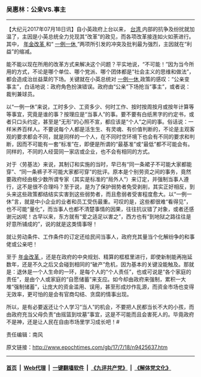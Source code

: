 ### 吴惠林：公亲VS.事主
------------------------

<p>
 【大纪元2017年07月18日讯】自小英政府上台以来，
 <a href="http://www.epochtimes.com/gb/tag/%E5%8F%B0%E6%B9%BE.html">
  台湾
 </a>
 内部的抗争及纷扰就加温了，主因是小英总统全力兑现其“改革”的政见，而各项改革接连如火如荼进行。其中，
 <a href="http://www.epochtimes.com/gb/tag/%E5%B9%B4%E9%87%91%E6%94%B9%E9%9D%A9.html">
  年金改革
 </a>
 和“
 <a href="http://www.epochtimes.com/gb/tag/%E4%B8%80%E4%BE%8B%E4%B8%80%E4%BC%91.html">
  一例一休
 </a>
 ”两项所引发的冲突及批判最为强烈，主因就在“利益”的缩减。
</p>
<p>
 能不能以现在所用的改革方式来解决这个问题？平实地说，“不可能！”因为当今所用的方式，不论是哪个单位、哪个党派、哪个团体都是“社会主义的思维和做法”，都会造成治丝益棻的下场。关键就在小英总统对
 <a href="http://www.epochtimes.com/gb/tag/%E4%B8%80%E4%BE%8B%E4%B8%80%E4%BC%91.html">
  一例一休
 </a>
 政策的感叹：“公亲变事主”，白话地说：政府角色扮演错误。政府由“公亲”下场抢当“事主”，或者说：裁判兼球员。
</p>
<p>
 以“一例一休”来说，工时多少、工资多少、何时工作、按时按周按月或按年计算等等事宜，究竟是谁的事？按理应是“当事人”的事。要不要有白纸黑字的约定书，或者只口头约定，甚至是“无形”的心照不宣，都应该是“个人”之间的事。俗话说：一样米养百样人。不要说每个人都是活生生、有灵魂、有价值判断的，不论是主观客观的要求都会不同，就是同样的一个人，在不同时空环境下也会有不同的要求和判断，因而不可能有一套“标准”在，即便是所谓的“最基准”或“最低”都不可能会有。同样的，不同的人经营同一家店或企业，也不会有相同的方式。
</p>
<p>
 对于〈劳基法〉来说，其制订和实施的当时，早已有“同一条裙子不可能大家都能穿”、“同一条裤子不可能大家都可穿”的批评。原本是个别劳资之间的事务，竟然要政府经由极少数所谓专家（其实是标准的“局外人”）来订定，并强制当事人遵行，这不是很不合理吗？至于说，是为了保护弱势者免受剥削，其实正好相反，到头来这些政策都结结实实害到这些弱势者，而且愈弱者受害程度愈大。以“一例一休”言，就是中小企业的业者和员工受伤最重。可叹的是，这些都很难“看得见”，也不可能“量化”，而当事人也都不清楚事情的因果，往往抗议错了对象，或者还感谢元凶呢！古早以来，东方就有“爱之适足以害之”，西方也有“到地狱之路往往是好意所铺成的”，说的就是这类情事呀！
</p>
<p>
 就让劳动条件、工作条件的订定还给民间当事人，政府充其量当个化解纷争的和事佬或公亲吧！
</p>
<p>
 至于
 <a href="http://www.epochtimes.com/gb/tag/%E5%B9%B4%E9%87%91%E6%94%B9%E9%9D%A9.html">
  年金改革
 </a>
 ，还是在政府的中央规划、精算的框框里进行，即使新制能再拖延数年，还是不久之后又会碰到相同的“破产”危机，因为基本的关键没能触及。那就是：退休是一个人生命的一环，是每个人的“个人责任”，也或可说是“各个家庭的责任”，是由个人或家庭的“自愿储蓄”来支应。如今却由政府来强制，累积一大堆“强制储蓄”，让庞大的资金滥用、误用，甚至形成炒作乱源，而资金市场也变得无效率，更可怕的是会有官商勾结、贪腐的情事出现。
</p>
<p>
 所以，是有必要返还让个人学习“当人”的机会，不要把人民都当长不大的小孩，而由政府充当父母负责“由摇篮到坟墓”事宜，这是不可能而且会害死人的。毕竟政府不是神，还是让人民在自由市场里学习成长吧！#
</p>
<p>
 责任编辑：南风
</p>

原文链接：http://www.epochtimes.com/gb/17/7/18/n9425637.htm


------------------------
#### [首页](https://github.com/gfw-breaker/banned-news/blob/master/README.md) &nbsp;|&nbsp; [Web代理](https://github.com/labour-camp/helloworld) &nbsp;|&nbsp; [一键翻墙软件](https://github.com/gfw-breaker/nogfw/blob/master/README.md) &nbsp;|&nbsp; [《九评共产党》](https://github.com/gfw-breaker/9ping.md/blob/master/README.md#九评之一评共产党是什么) &nbsp;|&nbsp; [《解体党文化》](https://github.com/gfw-breaker/jtdwh.md/blob/master/README.md#绪论)


